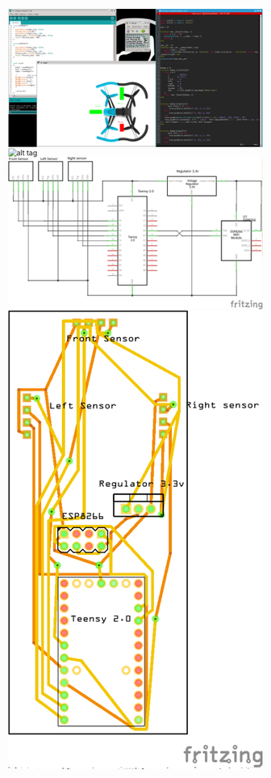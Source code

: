 ![alt tag](img/screenshot.png)
![alt tag](img/photo.png)
![alt tag](img/Prototype_schema.png)
![alt tag](img/Prototype_circuit_imprime.png)
